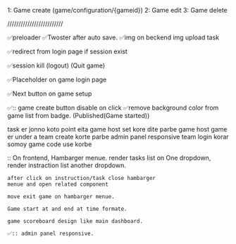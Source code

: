 


1: Game create (game/configuration/{gameid})
2: Game edit
3: Game delete

/////////////////////////

✅preloader
✅Twoster after auto save.
✅img on beckend img upload task

✅redirect from login page if session exist

✅session kill (logout) (Quit game)

✅Placeholder on game login page

✅Next button on game setup
 

✅:: game create button disable on click
✅remove background color from game list from badge. (Published(Game started))

task er jonno koto point eita game host set kore dite parbe
game host game er under a team create korte parbe
admin panel responsive
team login korar somoy game code use korbe


:: On frontend, Hambarger menue.
    render tasks list on One dropdown,
    render instraction list another dropdown.
    
    after click on instruction/task close hambarger 
    menue and open related component

    move exit game on hambarger menue.

    Game start at and end at time formate.

    game scoreboard design like main dashboard.

    ✅:: admin panel responsive.